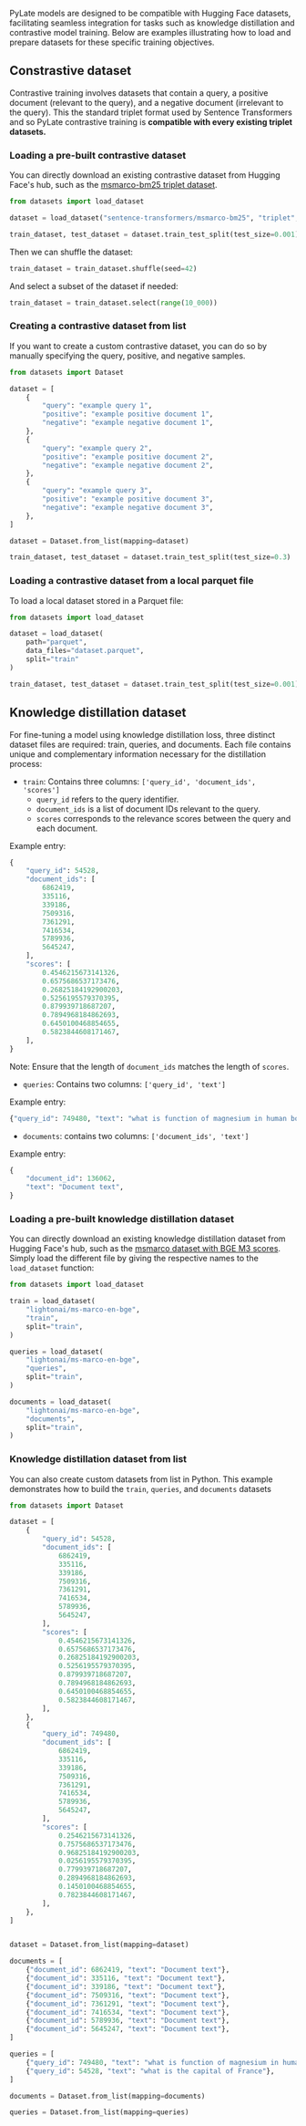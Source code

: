 PyLate models are designed to be compatible with Hugging Face datasets, facilitating seamless integration for tasks such as knowledge distillation and contrastive model training. Below are examples illustrating how to load and prepare datasets for these specific training objectives.


## Constrastive dataset

Contrastive training involves datasets that contain a query, a positive document (relevant to the query), and a negative document (irrelevant to the query). This the standard triplet format used by Sentence Transformers and so PyLate contrastive training is **compatible with every existing triplet datasets.**

### Loading a pre-built contrastive dataset

You can directly download an existing contrastive dataset from Hugging Face's hub, such as the [msmarco-bm25 triplet dataset](https://huggingface.co/datasets/sentence-transformers/msmarco-bm25).

```python
from datasets import load_dataset

dataset = load_dataset("sentence-transformers/msmarco-bm25", "triplet", split="train")

train_dataset, test_dataset = dataset.train_test_split(test_size=0.001)
```

Then we can shuffle the dataset:

```python
train_dataset = train_dataset.shuffle(seed=42)
```

And select a subset of the dataset if needed:

```python
train_dataset = train_dataset.select(range(10_000))
```

### Creating a contrastive dataset from list

If you want to create a custom contrastive dataset, you can do so by manually specifying the query, positive, and negative samples.

```python
from datasets import Dataset

dataset = [
    {
        "query": "example query 1",
        "positive": "example positive document 1",
        "negative": "example negative document 1",
    },
    {
        "query": "example query 2",
        "positive": "example positive document 2",
        "negative": "example negative document 2",
    },
    {
        "query": "example query 3",
        "positive": "example positive document 3",
        "negative": "example negative document 3",
    },
]

dataset = Dataset.from_list(mapping=dataset)

train_dataset, test_dataset = dataset.train_test_split(test_size=0.3)
```

### Loading a contrastive dataset from a local parquet file

To load a local dataset stored in a Parquet file:

```python
from datasets import load_dataset

dataset = load_dataset(
    path="parquet", 
    data_files="dataset.parquet", 
    split="train"
)

train_dataset, test_dataset = dataset.train_test_split(test_size=0.001)
```



## Knowledge distillation dataset

For fine-tuning a model using knowledge distillation loss, three distinct dataset files are required: train, queries, and documents. Each file contains unique and complementary information necessary for the distillation process:


- `train`: Contains three columns: `['query_id', 'document_ids', 'scores']`
    - `query_id` refers to the query identifier.
    - `document_ids` is a list of document IDs relevant to the query.
    - `scores` corresponds to the relevance scores between the query and each document.

Example entry:

```python
{
    "query_id": 54528,
    "document_ids": [
        6862419,
        335116,
        339186,
        7509316,
        7361291,
        7416534,
        5789936,
        5645247,
    ],
    "scores": [
        0.4546215673141326,
        0.6575686537173476,
        0.26825184192900203,
        0.5256195579370395,
        0.879939718687207,
        0.7894968184862693,
        0.6450100468854655,
        0.5823844608171467,
    ],
}
```

Note: Ensure that the length of `document_ids` matches the length of `scores`.

- `queries`: Contains two columns: `['query_id', 'text']`

Example entry:

```python
{"query_id": 749480, "text": "what is function of magnesium in human body"}
```

- `documents`: contains two columns: `['document_ids', 'text']`

Example entry:

```python
{
    "document_id": 136062,
    "text": "Document text",
}
```
### Loading a pre-built knowledge distillation dataset
You can directly download an existing knowledge distillation dataset from Hugging Face's hub, such as the [msmarco dataset with BGE M3 scores](https://huggingface.co/datasets/lightonai/ms-marco-en-bge).
Simply load the different file by giving the respective names to the ```load_dataset``` function:

```python
from datasets import load_dataset

train = load_dataset(
    "lightonai/ms-marco-en-bge",
    "train",
    split="train",
)

queries = load_dataset(
    "lightonai/ms-marco-en-bge",
    "queries",
    split="train",
)

documents = load_dataset(
    "lightonai/ms-marco-en-bge",
    "documents",
    split="train",
)
```
### Knowledge distillation dataset from list

You can also create custom datasets from list in Python. This example demonstrates how to build the `train`, `queries`, and `documents` datasets

```python
from datasets import Dataset

dataset = [
    {
        "query_id": 54528,
        "document_ids": [
            6862419,
            335116,
            339186,
            7509316,
            7361291,
            7416534,
            5789936,
            5645247,
        ],
        "scores": [
            0.4546215673141326,
            0.6575686537173476,
            0.26825184192900203,
            0.5256195579370395,
            0.879939718687207,
            0.7894968184862693,
            0.6450100468854655,
            0.5823844608171467,
        ],
    },
    {
        "query_id": 749480,
        "document_ids": [
            6862419,
            335116,
            339186,
            7509316,
            7361291,
            7416534,
            5789936,
            5645247,
        ],
        "scores": [
            0.2546215673141326,
            0.7575686537173476,
            0.96825184192900203,
            0.0256195579370395,
            0.779939718687207,
            0.2894968184862693,
            0.1450100468854655,
            0.7823844608171467,
        ],
    },
]


dataset = Dataset.from_list(mapping=dataset)

documents = [
    {"document_id": 6862419, "text": "Document text"},
    {"document_id": 335116, "text": "Document text"},
    {"document_id": 339186, "text": "Document text"},
    {"document_id": 7509316, "text": "Document text"},
    {"document_id": 7361291, "text": "Document text"},
    {"document_id": 7416534, "text": "Document text"},
    {"document_id": 5789936, "text": "Document text"},
    {"document_id": 5645247, "text": "Document text"},
]

queries = [
    {"query_id": 749480, "text": "what is function of magnesium in human body"},
    {"query_id": 54528, "text": "what is the capital of France"},
]

documents = Dataset.from_list(mapping=documents)

queries = Dataset.from_list(mapping=queries)
```

